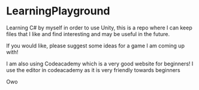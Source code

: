 # LearningPlayground
Learning C# by myself in order to use Unity, this is a repo where I can keep files that I like and find interesting and may be useful in the future.


If you would like, please suggest some ideas for a game I am coming up with! 

I am also using Codeacademy which is a very good website for beginners!
I use the editor in codeacademy as it is very friendly towards beginners




Owo
